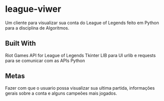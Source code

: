 # league-viwer
Um cliente para visualizar sua conta do League of Legends feito em Python para a disciplina de Algoritmos.

## Built With
Riot Games API for League of Legends
Tkinter LIB para UI
urlib e requests para se comunicar com as APIs
Python

## Metas
Fazer com que o usuario possa visualizar sua ultima partida, informações gerais sobre 
a conta e alguns campeões mais jogados.
